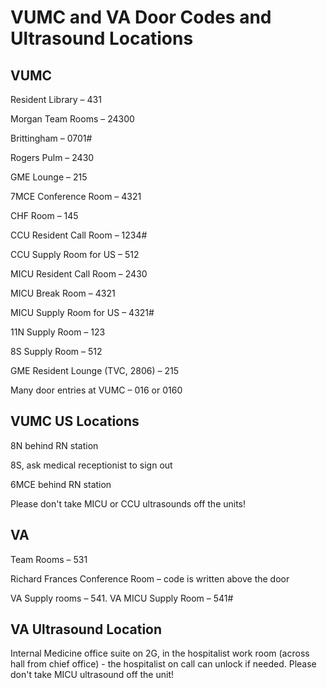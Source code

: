 # VUMC and VA Door Codes and Ultrasound Locations

## VUMC

Resident Library – 431

Morgan Team Rooms – 24300

Brittingham – 0701#

Rogers Pulm – 2430

GME Lounge – 215

7MCE Conference Room – 4321

CHF Room – 145

CCU Resident Call Room – 1234#

CCU Supply Room for US – 512

MICU Resident Call Room – 2430

MICU Break Room – 4321

MICU Supply Room for US – 4321#

11N Supply Room – 123

8S Supply Room – 512

GME Resident Lounge (TVC, 2806) – 215

Many door entries at VUMC – 016 or 0160

## VUMC US Locations

8N behind RN station

8S, ask medical receptionist to sign out

6MCE behind RN station

Please don't take MICU or CCU ultrasounds off the units!

## VA

Team Rooms – 531

Richard Frances Conference Room – code is written above the door

VA Supply rooms – 541. VA MICU Supply Room – 541#

## VA Ultrasound Location

Internal Medicine office suite on 2G, in the hospitalist work room
(across hall from chief office) - the hospitalist on call can unlock if
needed. Please don't take MICU ultrasound off the unit!

